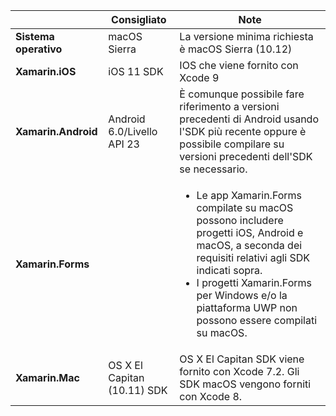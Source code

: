 ||Consigliato|Note|
|---|---|---|
|**Sistema operativo**|macOS Sierra|La versione minima richiesta è macOS Sierra (10.12)|
|**Xamarin.iOS**|iOS 11 SDK|IOS che viene fornito con Xcode 9|
|**Xamarin.Android**|Android 6.0/Livello API 23|È comunque possibile fare riferimento a versioni precedenti di Android usando l'SDK più recente oppure è possibile compilare su versioni precedenti dell'SDK se necessario.|
|**Xamarin.Forms**||<ul><li>Le app Xamarin.Forms compilate su macOS possono includere progetti iOS, Android e macOS, a seconda dei requisiti relativi agli SDK indicati sopra.</li><li>I progetti Xamarin.Forms per Windows e/o la piattaforma UWP non possono essere compilati su macOS.</li></ul>|
|**Xamarin.Mac**|OS X El Capitan (10.11) SDK|OS X El Capitan SDK viene fornito con Xcode 7.2. Gli SDK macOS vengono forniti con Xcode 8.|
